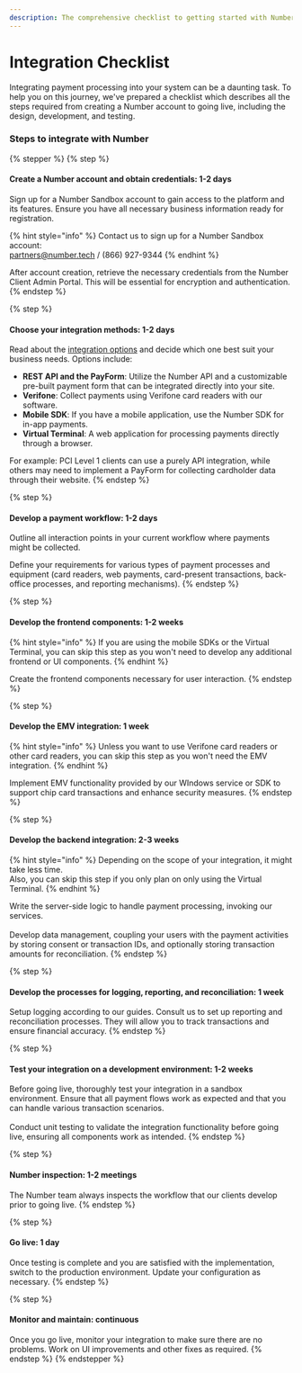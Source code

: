 ```yaml
---
description: The comprehensive checklist to getting started with Number
---
```


# Integration Checklist

Integrating payment processing into your system can be a daunting task. To help you on this journey, we've prepared a checklist which describes all the steps required from creating a Number account to going live, including the design, development, and testing.



### Steps to integrate with Number

{% stepper %}
{% step %}
#### **Create a Number account and obtain credentials: 1-2 days**

Sign up for a Number Sandbox account to gain access to the platform and its features. Ensure you have all necessary business information ready for registration.

{% hint style="info" %}
Contact us to sign up for a Number Sandbox account: \
[partners@number.tech](mailto:partners@number.tech)  /  (866) 927-9344
{% endhint %}

After account creation, retrieve the necessary credentials from the Number Client Admin Portal. This will be essential for encryption and authentication.
{% endstep %}

{% step %}
#### **Choose your integration methods: 1-2 days**

Read about the [integration options](integration-options/) and decide which one best suit your business needs. Options include:

* **REST API and the PayForm**: Utilize the Number API and a customizable pre-built payment form that can be integrated directly into your site.
* **Verifone**: Collect payments using Verifone card readers with our software.
* **Mobile SDK**: If you have a mobile application, use the Number SDK for in-app payments.
* **Virtual Terminal**: A web application for processing payments directly through a browser.

For example: PCI Level 1 clients can use a purely API integration, while others may need to implement a PayForm for collecting cardholder data through their website.
{% endstep %}

{% step %}
#### Develop a payment workflow: 1-2 days

Outline all interaction points in your current workflow where payments might be collected.

Define your requirements for various types of payment processes and equipment (card readers, web payments, card-present transactions, back-office processes, and reporting mechanisms).
{% endstep %}

{% step %}
#### Develop the frontend components: 1-2 weeks

{% hint style="info" %}
If you are using the mobile SDKs or the Virtual Terminal, you can skip this step as you won't need to develop any additional frontend or UI components.
{% endhint %}

Create the frontend components necessary for user interaction.
{% endstep %}

{% step %}
#### Develop the EMV integration: 1 week

{% hint style="info" %}
Unless you want to use Verifone card readers or other card readers, you can skip this step as you won't need the EMV integration.
{% endhint %}

Implement EMV functionality provided by our WIndows service or SDK to support chip card transactions and enhance security measures.
{% endstep %}

{% step %}
#### Develop the backend integration: 2-3 weeks

{% hint style="info" %}
Depending on the scope of your integration, it might take less time.\
Also, you can skip this step if you only plan on only using the Virtual Terminal.&#x20;
{% endhint %}

Write the server-side logic to handle payment processing, invoking our services.\
\
Develop data management, coupling your users with the payment activities by storing consent or transaction IDs, and optionally storing transaction amounts for reconciliation.
{% endstep %}

{% step %}
#### Develop the processes for logging, reporting, and reconciliation: 1 week

Setup logging according to our guides. Consult us to set up reporting and reconciliation processes. They will allow you to track transactions and ensure financial accuracy.
{% endstep %}

{% step %}
#### **Test your integration on a development environment: 1-2 weeks**

Before going live, thoroughly test your integration in a sandbox environment. Ensure that all payment flows work as expected and that you can handle various transaction scenarios.\
\
Conduct unit testing to validate the integration functionality before going live, ensuring all components work as intended.
{% endstep %}

{% step %}
#### Number inspection: 1-2 meetings

The Number team always inspects the workflow that our clients develop prior to going live.
{% endstep %}

{% step %}
#### **Go live: 1 day**

Once testing is complete and you are satisfied with the implementation, switch to the production environment. Update your configuration as necessary.
{% endstep %}

{% step %}
#### Monitor and maintain: continuous

Once you go live, monitor your integration to make sure there are no problems. Work on UI improvements and other fixes as required.
{% endstep %}
{% endstepper %}

